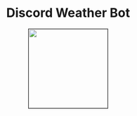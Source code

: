 <div align="center">
<h1>Discord Weather Bot</h1>
<img border="1px" width="180" src="https://github.com/Dreamzur/Discord-Weather-Bot/assets/95004742/ea725f83-1aae-4de8-b765-074e2e286faa"/>
</div>
